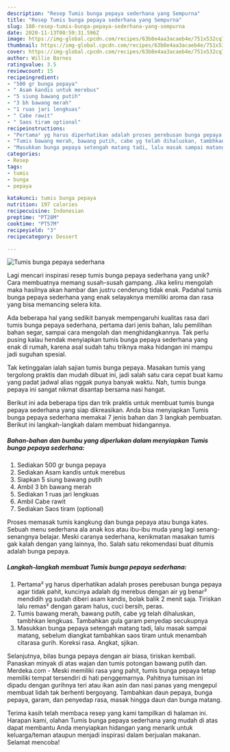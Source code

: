 ```yaml
---
description: "Resep Tumis bunga pepaya sederhana yang Sempurna"
title: "Resep Tumis bunga pepaya sederhana yang Sempurna"
slug: 180-resep-tumis-bunga-pepaya-sederhana-yang-sempurna
date: 2020-11-13T00:59:31.596Z
image: https://img-global.cpcdn.com/recipes/63b8e4aa3acaeb4e/751x532cq70/tumis-bunga-pepaya-sederhana-foto-resep-utama.jpg
thumbnail: https://img-global.cpcdn.com/recipes/63b8e4aa3acaeb4e/751x532cq70/tumis-bunga-pepaya-sederhana-foto-resep-utama.jpg
cover: https://img-global.cpcdn.com/recipes/63b8e4aa3acaeb4e/751x532cq70/tumis-bunga-pepaya-sederhana-foto-resep-utama.jpg
author: Willie Barnes
ratingvalue: 3.5
reviewcount: 15
recipeingredient:
- "500 gr bunga pepaya"
- " Asam kandis untuk merebus"
- "5 siung bawang putih"
- "3 bh bawang merah"
- "1 ruas jari lengkuas"
- " Cabe rawit"
- " Saos tiram optional"
recipeinstructions:
- "Pertama² yg harus diperhatikan adalah proses perebusan bunga pepaya agar tidak pahit, kuncinya adalah dg merebus dengan air yg benar² mendidih yg sudah diberi asam kandis, bolak balik 2 menit saja. Tiriskan lalu remas² dengan garam halus, cuci bersih, peras."
- "Tumis bawang merah, bawang putih, cabe yg telah dihaluskan, tambhkan lengkuas. Tambahkan gula garam penyedap secukupnya"
- "Masukkan bunga pepaya setengah matang tadi, lalu masak sampai matang, sebelum diangkat tambahkan saos tiram untuk menambah citarasa gurih. Koreksi rasa. Angkat, sjikan."
categories:
- Resep
tags:
- tumis
- bunga
- pepaya

katakunci: tumis bunga pepaya 
nutrition: 197 calories
recipecuisine: Indonesian
preptime: "PT28M"
cooktime: "PT57M"
recipeyield: "3"
recipecategory: Dessert

---
```



![Tumis bunga pepaya sederhana](https://img-global.cpcdn.com/recipes/63b8e4aa3acaeb4e/751x532cq70/tumis-bunga-pepaya-sederhana-foto-resep-utama.jpg)

Lagi mencari inspirasi resep tumis bunga pepaya sederhana yang unik? Cara membuatnya memang susah-susah gampang. Jika keliru mengolah maka hasilnya akan hambar dan justru cenderung tidak enak. Padahal tumis bunga pepaya sederhana yang enak selayaknya memiliki aroma dan rasa yang bisa memancing selera kita.

Ada beberapa hal yang sedikit banyak mempengaruhi kualitas rasa dari tumis bunga pepaya sederhana, pertama dari jenis bahan, lalu pemilihan bahan segar, sampai cara mengolah dan menghidangkannya. Tak perlu pusing kalau hendak menyiapkan tumis bunga pepaya sederhana yang enak di rumah, karena asal sudah tahu triknya maka hidangan ini mampu jadi suguhan spesial.

Tak ketinggalan ialah sajian tumis bunga pepaya. Masakan tumis yang tergolong praktis dan mudah dibuat ini, jadi salah satu cara cepat buat kamu yang padat jadwal alias nggak punya banyak waktu. Nah, tumis bunga pepaya ini sangat nikmat disantap bersama nasi hangat.


Berikut ini ada beberapa tips dan trik praktis untuk membuat tumis bunga pepaya sederhana yang siap dikreasikan. Anda bisa menyiapkan Tumis bunga pepaya sederhana memakai 7 jenis bahan dan 3 langkah pembuatan. Berikut ini langkah-langkah dalam membuat hidangannya.

<!--inarticleads1-->

##### Bahan-bahan dan bumbu yang diperlukan dalam menyiapkan Tumis bunga pepaya sederhana:

1. Sediakan 500 gr bunga pepaya
1. Sediakan  Asam kandis untuk merebus
1. Siapkan 5 siung bawang putih
1. Ambil 3 bh bawang merah
1. Sediakan 1 ruas jari lengkuas
1. Ambil  Cabe rawit
1. Sediakan  Saos tiram (optional)


Proses memasak tumis kangkung dan bunga pepaya atau bunga kates. Sebuah menu sederhana ala anak kos atau ibu-ibu muda yang lagi senang-senangnya belajar. Meski caranya sederhana, kenikmatan masakan tumis gak kalah dengan yang lainnya, lho. Salah satu rekomendasi buat ditumis adalah bunga pepaya. 

<!--inarticleads2-->

##### Langkah-langkah membuat Tumis bunga pepaya sederhana:

1. Pertama² yg harus diperhatikan adalah proses perebusan bunga pepaya agar tidak pahit, kuncinya adalah dg merebus dengan air yg benar² mendidih yg sudah diberi asam kandis, bolak balik 2 menit saja. Tiriskan lalu remas² dengan garam halus, cuci bersih, peras.
1. Tumis bawang merah, bawang putih, cabe yg telah dihaluskan, tambhkan lengkuas. Tambahkan gula garam penyedap secukupnya
1. Masukkan bunga pepaya setengah matang tadi, lalu masak sampai matang, sebelum diangkat tambahkan saos tiram untuk menambah citarasa gurih. Koreksi rasa. Angkat, sjikan.


Selanjutnya, bilas bunga pepaya dengan air biasa, tiriskan kembali. Panaskan minyak di atas wajan dan tumis potongan bawang putih dan. Merdeka.com - Meski memiliki rasa yang pahit, tumis bunga pepaya tetap memiliki tempat tersendiri di hati penggemarnya. Pahitnya tumisan ini dipadu dengan gurihnya teri atau ikan asin dan nasi panas yang mengepul membuat lidah tak berhenti bergoyang. Tambahkan daun pepaya, bunga pepaya, garam, dan penyedap rasa, masak hingga daun dan bunga matang. 

Terima kasih telah membaca resep yang kami tampilkan di halaman ini. Harapan kami, olahan Tumis bunga pepaya sederhana yang mudah di atas dapat membantu Anda menyiapkan hidangan yang menarik untuk keluarga/teman ataupun menjadi inspirasi dalam berjualan makanan. Selamat mencoba!
